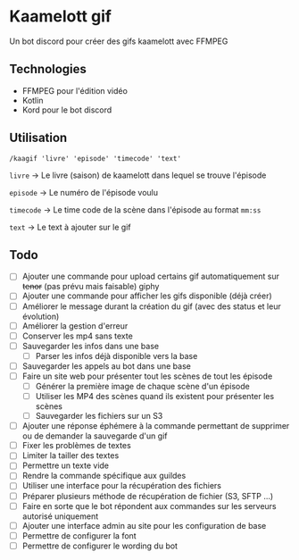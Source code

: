 # Kaamelott gif

Un bot discord pour créer des gifs kaamelott avec FFMPEG

## Technologies

* FFMPEG pour l'édition vidéo
* Kotlin
* Kord pour le bot discord

## Utilisation

`/kaagif 'livre' 'episode' 'timecode' 'text'`

`livre` -> Le livre (saison) de kaamelott dans lequel se trouve l'épisode

`episode` -> Le numéro de l'épisode voulu

`timecode` -> Le time code de la scène dans l'épisode au format `mm:ss`

`text` -> Le text à ajouter sur le gif

## Todo

- [ ] Ajouter une commande pour upload certains gif automatiquement sur ~~tenor~~ (pas prévu mais faisable) giphy
- [ ] Ajouter une commande pour afficher les gifs disponible (déjà créer)
- [ ] Améliorer le message durant la création du gif (avec des status et leur évolution)
- [ ] Améliorer la gestion d'erreur
- [ ] Conserver les mp4 sans texte
- [ ] Sauvegarder les infos dans une base
  - [ ] Parser les infos déjà disponible vers la base
- [ ] Sauvegarder les appels au bot dans une base
- [ ] Faire un site web pour présenter tout les scènes de tout les épisode
  - [ ] Générer la première image de chaque scène d'un épisode
  - [ ] Utiliser les MP4 des scènes quand ils existent pour présenter les scènes
  - [ ] Sauvegarder les fichiers sur un S3
- [ ] Ajouter une réponse éphémere à la commande permettant de supprimer ou de demander la sauvegarde d'un gif
- [ ] Fixer les problèmes de textes
- [ ] Limiter la tailler des textes
- [ ] Permettre un texte vide
- [ ] Rendre la commande spécifique aux guildes
- [ ] Utiliser une interface pour la récupération des fichiers
- [ ] Préparer plusieurs méthode de récupération de fichier (S3, SFTP …)
- [ ] Faire en sorte que le bot répondent aux commandes sur les serveurs autorisé uniquement
- [ ] Ajouter une interface admin au site pour les configuration de base
- [ ] Permettre de configurer la font
- [ ] Permettre de configurer le wording du bot
